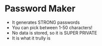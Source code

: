 # Password Maker
- It generates STRONG passwords
- You can pick between 1-50 characters!
- No data is stored, so it is SUPER PRIVATE
- It is what it trully is

